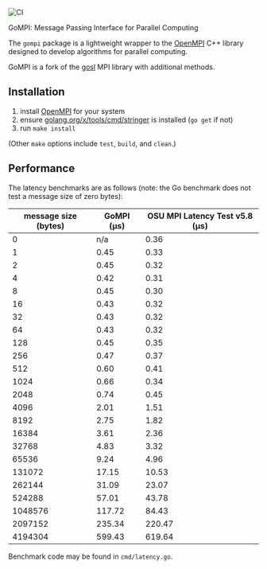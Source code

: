 ![CI](https://github.com/sbromberger/gompi/actions/workflows/ci.yml/badge.svg)

GoMPI: Message Passing Interface for Parallel Computing

The `gompi` package is a lightweight wrapper to the [OpenMPI](https://www.open-mpi.org) C++ library
designed to develop algorithms for parallel computing.

GoMPI is a fork of the [gosl](https://github.com/cpmech/gosl) MPI library with additional methods.

## Installation

1) install [OpenMPI](https://www.open-mpi.org) for your system
2) ensure  [golang.org/x/tools/cmd/stringer](https://godoc.org/golang.org/x/tools/cmd/stringer) is installed (`go get` if not)
3) run `make install`

(Other `make` options include `test`, `build`, and `clean`.)


## Performance

The latency benchmarks are as follows (note: the Go benchmark does not test a message size of zero bytes):

| message size (bytes) | GoMPI (µs) | OSU MPI Latency Test v5.8 (µs) |
|---|---|---|
| 0 | n/a  | 0.36 |
| 1 | 0.45 | 0.33 |
| 2 | 0.45 | 0.32 |
| 4 | 0.42 | 0.31 |
| 8 | 0.45 | 0.30 |
| 16 | 0.43 | 0.32 |
| 32 | 0.43 | 0.32 |
| 64 | 0.43 | 0.32 |
| 128 | 0.45 | 0.35 |
| 256 | 0.47 | 0.37 |
| 512 | 0.60 | 0.41 |
| 1024 | 0.66 | 0.34 |
| 2048 | 0.74 | 0.45 |
| 4096 | 2.01 | 1.51 |
| 8192 | 2.75 | 1.82 |
| 16384 | 3.61 | 2.36 |
| 32768 | 4.83 | 3.32 |
| 65536 | 9.24 | 4.96 |
| 131072 | 17.15 |  10.53 |
| 262144 | 31.09 | 23.07 |
| 524288 | 57.01 | 43.78 |
| 1048576 | 117.72 | 84.43 |
| 2097152 | 235.34 | 220.47 |
| 4194304 | 599.43 | 619.64 |

Benchmark code may be found in `cmd/latency.go`.
